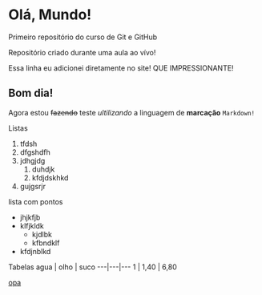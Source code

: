 # Olá, Mundo!
 Primeiro repositório do curso de Git e GitHub

 Repositório criado durante uma aula ao vívo!
 
 Essa linha eu adicionei diretamente no site! QUE IMPRESSIONANTE!
 
 ## Bom dia!
 
 Agora estou ~~fazendo~~ teste _ultilizando_ a linguagem de **marcação** `Markdown!`
 
 Listas
 1. tfdsh
 1. dfgshdfh
 1. jdhgjdg
    1. duhdjk
    1. kfdjdskhkd
 1. gujgsrjr

lista com pontos
* jhjkfjb
* klfjkldk
   * kjdlbk
   * kfbndklf
* kfdjnblkd

Tabelas
agua | olho | suco
---|---|---
1 | 1,40 | 6,80

[opa](https://ichef.bbci.co.uk/news/410/cpsprodpb/3CC7/production/_112395551_eso2008a.jpg)
